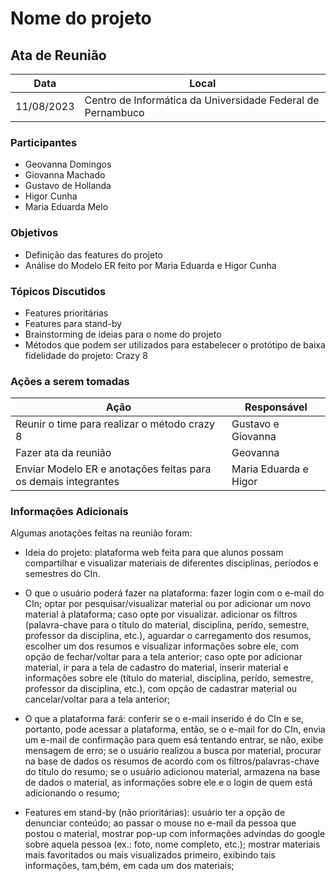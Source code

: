 # Nome do projeto


## Ata de Reunião

Data         | Local
------------ | -------------
11/08/2023   | Centro de Informática da Universidade Federal de Pernambuco

### Participantes
* Geovanna Domingos
* Giovanna Machado
* Gustavo de Hollanda
* Higor Cunha
* Maria Eduarda Melo

### Objetivos
* Definição das features do projeto
* Análise do Modelo ER feito por Maria Eduarda e Higor Cunha


### Tópicos Discutidos
* Features prioritárias
* Features para stand-by
* Brainstorming de ideias para o nome do projeto
* Métodos que podem ser utilizados para estabelecer o protótipo de baixa fidelidade do projeto: Crazy 8

### Ações a serem tomadas
Ação         | Responsável   
------------ | ------------- 
Reunir o time para realizar o método crazy 8 | Gustavo e Giovanna 
Fazer ata da reunião| Geovanna 
Enviar Modelo ER e anotações feitas para os demais integrantes| Maria Eduarda e Higor

### Informações Adicionais
Algumas anotações feitas na reunião foram:
- Ideia do projeto: plataforma web feita para que alunos possam compartilhar e visualizar materiais de diferentes disciplinas, períodos e semestres do CIn.
  
- O que o usuário poderá fazer na plataforma: fazer login com o e-mail do CIn; optar por pesquisar/visualizar material ou por adicionar um novo material à plataforma; caso opte por visualizar. adicionar os filtros (palavra-chave para o título do material, disciplina, perído, semestre, professor da disciplina, etc.), aguardar o carregamento dos resumos, escolher um dos resumos e visualizar informações sobre ele, com opção de fechar/voltar para a tela anterior; caso opte por adicionar material, ir para a tela de cadastro do material, inserir material e informações sobre ele  (título do material, disciplina, perído, semestre, professor da disciplina, etc.), com opção de cadastrar material ou cancelar/voltar para a tela anterior;
  
- O que a plataforma fará: conferir se o e-mail inserido é do CIn e se, portanto, pode acessar a plataforma, então, se o e-mail for do CIn, envia um e-mail de confirmação para quem esá tentando entrar, se não, exibe mensagem de erro; se o usuário realizou a busca por material, procurar na base de dados os resumos de acordo com os filtros/palavras-chave do título do resumo; se o usuário adicionou material, armazena na base de dados o material, as informações sobre ele e o login de quem está adicionando o resumo;
  
- Features em stand-by (não prioritárias): usuário ter a opção de denunciar conteúdo; ao passar o mouse no e-mail da pessoa que postou o material, mostrar pop-up com informações advindas do google sobre aquela pessoa (ex.: foto, nome completo, etc.); mostrar materiais mais favoritados ou mais visualizados primeiro, exibindo tais informações, tam,bém, em cada um dos materiais;

